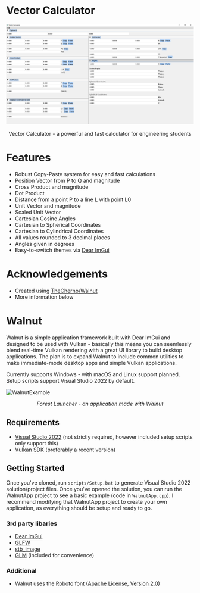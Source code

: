 # Vector Calculator
![Vector Calculator App](https://raw.githubusercontent.com/CosineDigital/Vector-Calculator/master/image1.png)
<center>Vector Calculator - a powerful and fast calculator for engineering students</center>

# Features
- Robust Copy-Paste system for easy and fast calculations
- Position Vector from P to Q and magnitude
- Cross Product and magnitude
- Dot Product
- Distance from a point P to a line L with point L0
- Unit Vector and magnitude
- Scaled Unit Vector
- Cartesian Cosine Angles
- Cartesian to Spherical Coordinates
- Cartesian to Cylindrical Coordinates
- All values rounded to 3 decimal places
- Angles given in degrees
- Easy-to-switch themes via [Dear ImGui](https://github.com/ocornut/imgui)

# Acknowledgements
- Created using [TheCherno/Walnut](https://github.com/TheCherno/Walnut)
- More information below

# Walnut

Walnut is a simple application framework built with Dear ImGui and designed to be used with Vulkan - basically this means you can seemlessly blend real-time Vulkan rendering with a great UI library to build desktop applications. The plan is to expand Walnut to include common utilities to make immediate-mode desktop apps and simple Vulkan applications.

Currently supports Windows - with macOS and Linux support planned. Setup scripts support Visual Studio 2022 by default.

![WalnutExample](https://hazelengine.com/images/ForestLauncherScreenshot.jpg)
_<center>Forest Launcher - an application made with Walnut</center>_

## Requirements
- [Visual Studio 2022](https://visualstudio.com) (not strictly required, however included setup scripts only support this)
- [Vulkan SDK](https://vulkan.lunarg.com/sdk/home#windows) (preferably a recent version)

## Getting Started
Once you've cloned, run `scripts/Setup.bat` to generate Visual Studio 2022 solution/project files. Once you've opened the solution, you can run the WalnutApp project to see a basic example (code in `WalnutApp.cpp`). I recommend modifying that WalnutApp project to create your own application, as everything should be setup and ready to go.

### 3rd party libaries
- [Dear ImGui](https://github.com/ocornut/imgui)
- [GLFW](https://github.com/glfw/glfw)
- [stb_image](https://github.com/nothings/stb)
- [GLM](https://github.com/g-truc/glm) (included for convenience)

### Additional
- Walnut uses the [Roboto](https://fonts.google.com/specimen/Roboto) font ([Apache License, Version 2.0](https://www.apache.org/licenses/LICENSE-2.0))
